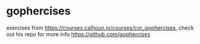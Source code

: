 # gophercises
exercises from https://courses.calhoun.io/courses/cor_gophercises, check out his repo for more info https://github.com/gophercises

